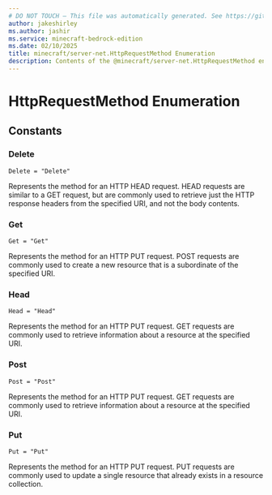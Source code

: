 ```yaml
---
# DO NOT TOUCH — This file was automatically generated. See https://github.com/mojang/minecraftapidocsgenerator to modify descriptions, examples, etc.
author: jakeshirley
ms.author: jashir
ms.service: minecraft-bedrock-edition
ms.date: 02/10/2025
title: minecraft/server-net.HttpRequestMethod Enumeration
description: Contents of the @minecraft/server-net.HttpRequestMethod enumeration.
---
```

# HttpRequestMethod Enumeration

## Constants
### **Delete**
`Delete = "Delete"`

Represents the method for an HTTP HEAD request. HEAD requests are similar to a GET request, but are commonly used to retrieve just the HTTP response headers from the specified URI, and not the body contents.
### **Get**
`Get = "Get"`

Represents the method for an HTTP PUT request. POST requests are commonly used to create a new resource that is a subordinate of the specified URI.
### **Head**
`Head = "Head"`

Represents the method for an HTTP PUT request. GET requests are commonly used to retrieve information about a resource at the specified URI.
### **Post**
`Post = "Post"`

Represents the method for an HTTP PUT request. GET requests are commonly used to retrieve information about a resource at the specified URI.
### **Put**
`Put = "Put"`

Represents the method for an HTTP PUT request. PUT requests are commonly used to update a single resource that already exists in a resource collection.
